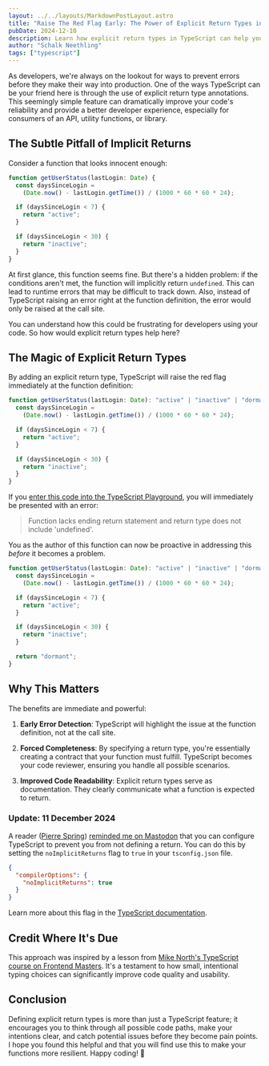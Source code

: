 ```yaml
---
layout: ../../layouts/MarkdownPostLayout.astro
title: "Raise The Red Flag Early: The Power of Explicit Return Types in TypeScript"
pubDate: 2024-12-10
description: Learn how explicit return types in TypeScript can help you catch potential bugs early, improve code reliability, and create more predictable and maintainable TypeScript applications.
author: "Schalk Neethling"
tags: ["typescript"]
---
```


As developers, we're always on the lookout for ways to prevent errors before they make their way into production. One of the ways TypeScript can be your friend here is through the use of explicit return type annotations. This seemingly simple feature can dramatically improve your code's reliability and provide a better developer experience, especially for consumers of an API, utility functions, or library.

## The Subtle Pitfall of Implicit Returns

Consider a function that looks innocent enough:

```typescript
function getUserStatus(lastLogin: Date) {
  const daysSinceLogin =
    (Date.now() - lastLogin.getTime()) / (1000 * 60 * 60 * 24);

  if (daysSinceLogin < 7) {
    return "active";
  }

  if (daysSinceLogin < 30) {
    return "inactive";
  }
}
```

At first glance, this function seems fine. But there's a hidden problem: if the conditions aren't met, the function will implicitly return `undefined`. This can lead to runtime errors that may be difficult to track down. Also, instead of TypeScript raising an error right at the function definition, the error would only be raised at the call site.

You can understand how this could be frustrating for developers using your code. So how would explicit return types help here?

## The Magic of Explicit Return Types

By adding an explicit return type, TypeScript will raise the red flag immediately at the function definition:

```typescript
function getUserStatus(lastLogin: Date): "active" | "inactive" | "dormant" {
  const daysSinceLogin =
    (Date.now() - lastLogin.getTime()) / (1000 * 60 * 60 * 24);

  if (daysSinceLogin < 7) {
    return "active";
  }

  if (daysSinceLogin < 30) {
    return "inactive";
  }
}
```

If you [enter this code into the TypeScript Playground](https://www.typescriptlang.org/play/#code/GYVwdgxgLglg9mABAcwKZQKoGdUCcDKUAhlCFgBQA2RWUAMnMjGAFyIAiJqAlGwERFoMAG6o+iAD6I+zQbFHipfACZxcAWyJgo4gN4AoRIggJaiZUQCeWfMwioGTJAF5DRxOU5RUAOjBwAd3JuRABaRGpaR2YfNCgAFRh1VGCQgHoPAEYABlzEACpEADZsguLSwoAmABZuAG59NxhgDwtrW0gHRmZEAB5EAHYQg3dEXHQQXCQBIQUGowBfRqNm1qsbOy6nPsQAZmzhtyNx0inpWVmxecQlhaA), you will immediately be presented with an error:

> Function lacks ending return statement and return type does not include 'undefined'.

You as the author of this function can now be proactive in addressing this _before_ it becomes a problem.

```typescript
function getUserStatus(lastLogin: Date): "active" | "inactive" | "dormant" {
  const daysSinceLogin =
    (Date.now() - lastLogin.getTime()) / (1000 * 60 * 60 * 24);

  if (daysSinceLogin < 7) {
    return "active";
  }

  if (daysSinceLogin < 30) {
    return "inactive";
  }

  return "dormant";
}
```

## Why This Matters

The benefits are immediate and powerful:

1. **Early Error Detection**: TypeScript will highlight the issue at the function definition, not at the call site.

2. **Forced Completeness**: By specifying a return type, you're essentially creating a contract that your function must fulfill. TypeScript becomes your code reviewer, ensuring you handle all possible scenarios.

3. **Improved Code Readability**: Explicit return types serve as documentation. They clearly communicate what a function is expected to return.

### Update: 11 December 2024

A reader ([Pierre Spring](https://hachyderm.io/@caillou@fosstodon.org)) [reminded me on Mastodon](https://hachyderm.io/@caillou@fosstodon.org/113633302092394767) that you can configure TypeScript to prevent you from not defining a return. You can do this by setting the `noImplicitReturns` flag to `true` in your `tsconfig.json` file.

```json
{
  "compilerOptions": {
    "noImplicitReturns": true
  }
}
```

Learn more about this flag in the [TypeScript documentation](https://www.typescriptlang.org/tsconfig/#noImplicitReturns).

## Credit Where It's Due

This approach was inspired by a lesson from [Mike North's TypeScript course on Frontend Masters](https://frontendmasters.com/courses/typescript-v4/). It's a testament to how small, intentional typing choices can significantly improve code quality and usability.

## Conclusion

Defining explicit return types is more than just a TypeScript feature; it encourages you to think through all possible code paths, make your intentions clear, and catch potential issues before they become pain points. I hope you found this helpful and that you will find use this to make your functions more resilient. Happy coding! 🚀
